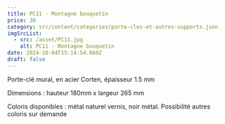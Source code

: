 ```yaml
---
title: PC11 - Montagne bouquetin
price: 30
category: src/content/categories/porte-cles-et-autres-supports.json
imgSrcList:
  - src: /asset/PC11.jpg
    alt: PC11 - Montagne bouquetin
date: 2024-10-04T15:14:54.660Z
draft: false
---
```


Porte-clé mural, en acier Corten, épaisseur 1.5 mm

Dimensions : hauteur 180mm x largeur 265 mm

Coloris disponibles : métal naturel vernis, noir métal. Possibilité autres coloris sur demande
